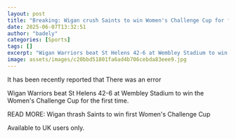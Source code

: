 ```yaml
---
layout: post
title: "Breaking: Wigan crush Saints to win Women's Challenge Cup for first time"
date: 2025-06-07T13:32:51
author: "badely"
categories: [Sports]
tags: []
excerpt: "Wigan Warriors beat St Helens 42-6 at Wembley Stadium to win the Women's Challenge Cup for the first time."
image: assets/images/c20bbd51801fa6ad4b706cebda83eee9.jpg
---
```


It has been recently reported that There was an error

Wigan Warriors beat St Helens 42-6 at Wembley Stadium to win the Women's Challenge Cup for the first time.

READ MORE: Wigan thrash Saints to win first Women's Challenge Cup

Available to UK users only.


